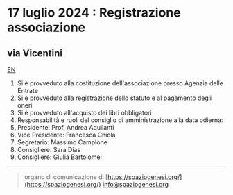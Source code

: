 <!-- Matomo -->
<script>
  var _paq = window._paq = window._paq || [];
  /* tracker methods like "setCustomDimension" should be called before "trackPageView" */
  _paq.push(['trackPageView']);
  _paq.push(['enableLinkTracking']);
  (function() {
    var u="//matomodocker.azurewebsites.net/";
    _paq.push(['setTrackerUrl', u+'matomo.php']);
    _paq.push(['setSiteId', '7']);
    var d=document, g=d.createElement('script'), s=d.getElementsByTagName('script')[0];
    g.async=true; g.src=u+'matomo.js'; s.parentNode.insertBefore(g,s);
  })();
</script>
<!-- End Matomo Code -->

# 17 luglio 2024 : Registrazione associazione
## via Vicentini
[EN](https://spazio--genesi-github-io.translate.goog/sg_assemblee/verbali/240717.html?_x_tr_sl=it&_x_tr_tl=en&_x_tr_hl=it&_x_tr_pto=wapp)


1. Si è provveduto alla costituzione dell'associazione presso Agenzia delle Entrate
2. Si è provveduto alla registrazione dello statuto e al pagamento degli oneri
3. Si è provveduto all'acquisto dei libri obbligatori
4. Responsabilità e ruoli del consiglio di amministrazione alla data odierna:
  1. Presidente: Prof. Andrea Aquilanti
  2. Vice Presidente: Francesca Chiola
  3. Segretario: Massimo Camplone
  4. Consigliere: Sara Dias
  5. Consigliere: Giulia Bartolomei

---
> organo di comunicazione di [https://spaziogenesi.org/](https://spaziogenesi.org/) info@spaziogenesi.org
